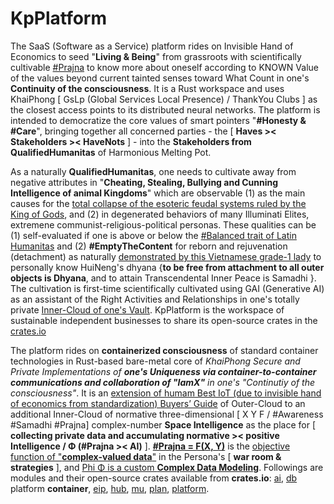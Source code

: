 # KpPlatform

The SaaS (Software as a Service) platform rides on Invisible Hand of Economics to seed "<b>Living &amp; Being</b>" from grassroots with scientifically cultivable <a href="https://blog.khaiphong.io/2023/09/list-of-figures-and-tables.html#Figure_2" target="_blank">#Prajna</a> to know more about oneself according to KNOWN Value of the values beyond current tainted senses toward What Count in one's <b>Continuity of the consciousness</b>. It is a Rust workspace and uses KhaiPhong [ GsLp (Global Services Local Presence) / ThankYou Clubs ] as the closest access points to its distributed neural networks. The platform is intended to democratize the core values of smart pointers "<b>#Honesty &amp; #Care</b>", bringing together all concerned parties - the [ <b>Haves &gt;&lt; Stakeholders &gt;&lt; HaveNots</b> ] - into the <b>Stakeholders from QualifiedHumanitas</b> of Harmonious Melting Pot.

As a naturally <b>QualifiedHumanitas</b>, one needs to cultivate away from negative attributes in "<b>Cheating, Stealing, Bullying and Cunning Intelligence of animal Kingdoms</b>" which are observable (1) as the main causes for the <a href="https://www.youtube.com/watch?v=e0iiy6D4_RA" target="_blank">total collapse of the esoteric feudal systems ruled by the King of Gods</a>, and (2) in degenerated behaviors of many Illuminati Elites, extremene communist-religious-political personas. These qualities can be (1) self-evaluated if one is above or below the <a href="https://blog.khaiphong.io/2023/09/glossary.html#Traits" target="_blank">#Balanced trait of Latin Humanitas</a> and (2) <b>#EmptyTheContent</b> for reborn and rejuvenation (detachment) as naturally <a href="https://www.youtube.com/watch?v=0t1edEpPwHQ" target="_blank">demonstrated by this Vietnamese grade-1 lady</a> to personally know HuiNeng's dhyana {<b>to be free from attachment to all outer objects is Dhyana</b>, and to attain Transcendental Inner Peace is Samadhi }. The cultivation is first-time scientifically cultivated using GAI (Generative AI) as an assistant of the Right Activities and Relationships in one's totally private <a href="https://github.com/khaiphong/vault/" target="_blank">Inner-Cloud of one's Vault</a>. KpPlatform is the workspace of sustainable independent businesses to share its open-source crates in the <a href="https://crates.io/search?q=KpPlatform" target="_blank">crates.io</a>

The platform rides on <b>containerized consciousness</b> of standard container technologies in Rust-based bare-metal core of <i>KhaiPhong Secure and Private Implementations of <b>one's Uniqueness via container-to-container communications and collaboration of "IamX"</b> in one's "Continutiy of the consciousness"</i>. It is an <a href="https://resources.cradlepoint.com/ads/iot-buyers-guide" target="_blank">extension of humam Best IoT (due to invisible hand of economics from standardization) Buyers’ Guide</a> of Outer-Cloud to an additional Inner-Cloud of normative three-dimensional [ X Y F / #Awareness #Samadhi #Prajna] complex-number <b>Space Intelligence</b> as the place for [ <b>collecting private data and accumulating  normative &gt;&lt; positive Intelligence / Φ (#Prajna &gt;&lt; AI)</b> ]. <b><a href="https://blog.khaiphong.io/2023/09/list-of-figures-and-tables.html#Figure_11.1" target="_blank">#Prajna = F(X, Y)</a></b> is the <a href="https://www.reddit.com/r/MachineLearning/comments/o2q1h8/r_complexvalued_neural_networks/" target="_blank">objective function of "<b>complex-valued data</b>"</a> in the Persona's [ <b>war room &amp; strategies</b> ], and <a href="https://arxiv.org/abs/2212.07146" target="_blank">Phi Φ is a custom <b>Complex Data Modeling</b></a>. Followings are modules and their open-source crates available from <b>crates.io</b>: <a href="https://github.com/khaiphong/ai/" target="_blank">ai</a>, <a href="https://github.com/khaiphong/db/" target="_blank">db</a> platform <b>container</b>, <a href="https://github.com/khaiphong/eip/" target="_blank">eip</a>, <a href="https://github.com/khaiphong/hub/" target="_blank">hub</a>, <a href="https://github.com/khaiphong/mu/" target="_blank">mu</a>, <a href="https://github.com/khaiphong/plan/" target="_blank">plan</a>, <a href="https://github.com/khaiphong/platform/" target="_blank">platform</a>.
